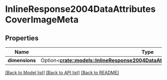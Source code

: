 # InlineResponse2004DataAttributesCoverImageMeta

## Properties

Name | Type | Description | Notes
------------ | ------------- | ------------- | -------------
**dimensions** | Option<[**crate::models::InlineResponse2004DataAttributesCoverImageMetaDimensions**](inline_response_200_4_data_attributes_coverImage_meta_dimensions.md)> |  | [optional]

[[Back to Model list]](../README.md#documentation-for-models) [[Back to API list]](../README.md#documentation-for-api-endpoints) [[Back to README]](../README.md)


